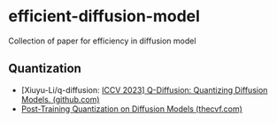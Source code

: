 # efficient-diffusion-model
Collection of paper for efficiency in diffusion model

## Quantization

- [Xiuyu-Li/q-diffusion: [ICCV 2023\] Q-Diffusion: Quantizing Diffusion Models. (github.com)](https://github.com/Xiuyu-Li/q-diffusion)
- [Post-Training Quantization on Diffusion Models (thecvf.com)](https://openaccess.thecvf.com/content/CVPR2023/papers/Shang_Post-Training_Quantization_on_Diffusion_Models_CVPR_2023_paper.pdf)
